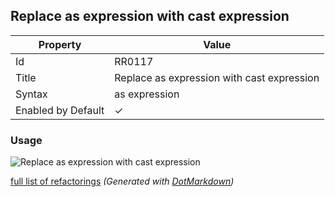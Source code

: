 ## Replace as expression with cast expression

| Property           | Value                                      |
| ------------------ | ------------------------------------------ |
| Id                 | RR0117                                     |
| Title              | Replace as expression with cast expression |
| Syntax             | as expression                              |
| Enabled by Default | &#x2713;                                   |

### Usage

![Replace as expression with cast expression](../../images/refactorings/ReplaceAsWithCast.png)

[full list of refactorings](Refactorings.md)
*\(Generated with [DotMarkdown](http://github.com/JosefPihrt/DotMarkdown)\)*
